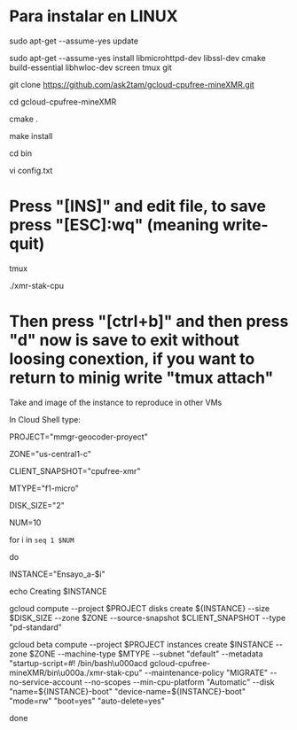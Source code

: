 # Para instalar en LINUX

sudo apt-get --assume-yes update

sudo apt-get --assume-yes install libmicrohttpd-dev libssl-dev cmake build-essential libhwloc-dev screen tmux git

git clone https://github.com/ask2tam/gcloud-cpufree-mineXMR.git

cd gcloud-cpufree-mineXMR

cmake .

make install

cd bin

vi config.txt

# Press "[INS]" and edit file, to save press "[ESC]:wq" (meaning write-quit)

tmux

./xmr-stak-cpu

# Then press "[ctrl+b]" and then press "d" now is save to exit without loosing conextion, if you want to return to minig write "tmux attach"

Take and image of the instance to reproduce in other VMs

In Cloud Shell type:

PROJECT="mmgr-geocoder-proyect"

ZONE="us-central1-c"

CLIENT_SNAPSHOT="cpufree-xmr"

MTYPE="f1-micro"

DISK_SIZE="2"

NUM=10

for i in `seq 1 $NUM`

do

  INSTANCE="Ensayo_a-$i"
  
  echo Creating $INSTANCE
  
  gcloud compute --project $PROJECT disks create ${INSTANCE} --size $DISK_SIZE --zone $ZONE --source-snapshot $CLIENT_SNAPSHOT --type "pd-standard"
  
  gcloud beta compute --project $PROJECT instances create $INSTANCE --zone $ZONE --machine-type $MTYPE --subnet "default" --metadata "startup-script=#! /bin/bash\u000acd gcloud-cpufree-mineXMR/bin\u000a./xmr-stak-cpu" --maintenance-policy "MIGRATE" --no-service-account --no-scopes --min-cpu-platform "Automatic" --disk "name=${INSTANCE}-boot" "device-name=${INSTANCE}-boot" "mode=rw" "boot=yes" "auto-delete=yes"
  
done

